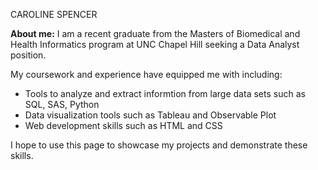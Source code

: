 CAROLINE SPENCER

**About me:**
I am a recent graduate from the Masters of Biomedical and Health Informatics program at UNC Chapel Hill seeking a Data Analyst position.

My coursework and experience have equipped me with including:
  * Tools to analyze and extract informtion from large data sets such as SQL, SAS, Python
  * Data visualization tools such as Tableau and Observable Plot
  * Web development skills such as HTML and CSS

I hope to use this page to showcase my projects and demonstrate these skills.
